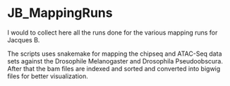 # JB_MappingRuns

I would to collect here all the runs done for the various mapping runs for Jacques B. 

The scripts uses snakemake for mapping the chipseq and ATAC-Seq data sets against the Drosophile Melanogaster and Drosophila Pseudoobscura. After that the bam files are indexed and sorted and converted into bigwig files for better visualization.
